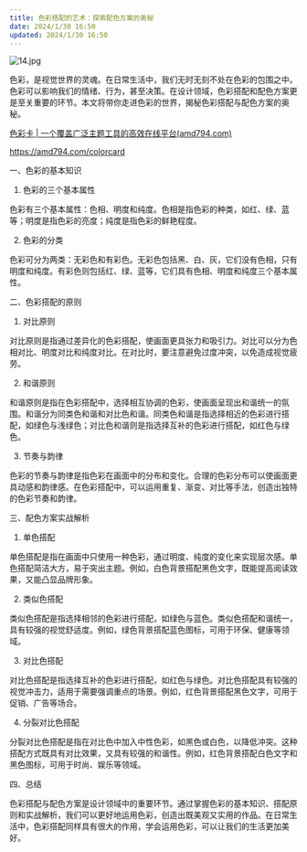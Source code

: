 ```yaml
---
title: 色彩搭配的艺术：探索配色方案的奥秘
date: 2024/1/30 16:50
updated: 2024/1/30 16:50
---
```



![14.jpg](https://p1-juejin.byteimg.com/tos-cn-i-k3u1fbpfcp/3d798a5b1a114cacb6caf9d3bd953c7a~tplv-k3u1fbpfcp-jj-mark:0:0:0:0:q75.image#?w=1024&h=1024&s=126963&e=jpg&b=de802e)


色彩，是视觉世界的灵魂。在日常生活中，我们无时无刻不处在色彩的包围之中。色彩可以影响我们的情绪、行为，甚至决策。在设计领域，色彩搭配和配色方案更是至关重要的环节。本文将带你走进色彩的世界，揭秘色彩搭配与配色方案的奥秘。

[色彩卡 | 一个覆盖广泛主题工具的高效在线平台(amd794.com)](https://amd794.com/colorcard)

https://amd794.com/colorcard

一、色彩的基本知识

1. 色彩的三个基本属性

色彩有三个基本属性：色相、明度和纯度。色相是指色彩的种类，如红、绿、蓝等；明度是指色彩的亮度；纯度是指色彩的鲜艳程度。

2. 色彩的分类

色彩可分为两类：无彩色和有彩色。无彩色包括黑、白、灰，它们没有色相，只有明度和纯度。有彩色则包括红、绿、蓝等，它们具有色相、明度和纯度三个基本属性。

二、色彩搭配的原则

1. 对比原则

对比原则是指通过差异化的色彩搭配，使画面更具张力和吸引力。对比可以分为色相对比、明度对比和纯度对比。在对比时，要注意避免过度冲突，以免造成视觉疲劳。

2. 和谐原则

和谐原则是指在色彩搭配中，选择相互协调的色彩，使画面呈现出和谐统一的氛围。和谐分为同类色和谐和对比色和谐。同类色和谐是指选择相近的色彩进行搭配，如绿色与浅绿色；对比色和谐则是指选择互补的色彩进行搭配，如红色与绿色。

3. 节奏与韵律

色彩的节奏与韵律是指色彩在画面中的分布和变化。合理的色彩分布可以使画面更具动感和韵律感。在色彩搭配中，可以运用重复、渐变、对比等手法，创造出独特的色彩节奏和韵律。

三、配色方案实战解析

1. 单色搭配

单色搭配是指在画面中只使用一种色彩，通过明度、纯度的变化来实现层次感。单色搭配简洁大方，易于突出主题。例如，白色背景搭配黑色文字，既能提高阅读效果，又能凸显品牌形象。

2. 类似色搭配

类似色搭配是指选择相邻的色彩进行搭配，如绿色与蓝色。类似色搭配和谐统一，具有较强的视觉舒适度。例如，绿色背景搭配蓝色图标，可用于环保、健康等领域。

3. 对比色搭配

对比色搭配是指选择互补的色彩进行搭配，如红色与绿色。对比色搭配具有较强的视觉冲击力，适用于需要强调重点的场景。例如，红色背景搭配黑色文字，可用于促销、广告等场合。

4. 分裂对比色搭配

分裂对比色搭配是指在对比色中加入中性色彩，如黑色或白色，以降低冲突。这种搭配方式既具有对比效果，又具有较强的和谐性。例如，红色背景搭配白色文字和黑色图标，可用于时尚、娱乐等领域。

四、总结

色彩搭配与配色方案是设计领域中的重要环节。通过掌握色彩的基本知识、搭配原则和实战解析，我们可以更好地运用色彩，创造出既美观又实用的作品。在日常生活中，色彩搭配同样具有很大的作用，学会运用色彩，可以让我们的生活更加美好。
